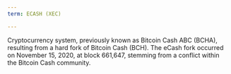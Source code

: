 ```yaml
---
term: ECASH (XEC)

---
```

Cryptocurrency system, previously known as Bitcoin Cash ABC (BCHA), resulting from a hard fork of Bitcoin Cash (BCH). The eCash fork occurred on November 15, 2020, at block 661,647, stemming from a conflict within the Bitcoin Cash community.